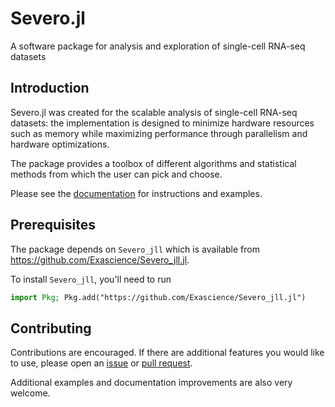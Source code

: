 # Severo.jl

A software package for analysis and exploration of single-cell RNA-seq datasets

## Introduction

Severo.jl was created for the scalable analysis of single-cell RNA-seq datasets: the implementation is designed
to minimize hardware resources such as memory while maximizing performance through parallelism and hardware optimizations.

The package provides a toolbox of different algorithms and statistical methods from which the user can pick and choose.

Please see the [documentation](https://exascience.github.io/Severo.jl/stable/) for instructions and examples.

## Prerequisites

The package depends on `Severo_jll` which is available from https://github.com/Exascience/Severo_jll.jl.

To install `Severo_jll`, you'll need to run
```julia
import Pkg; Pkg.add("https://github.com/Exascience/Severo_jll.jl")
```

## Contributing

Contributions are encouraged. If there are additional features you would like to use, please open an [issue](https://github.com/Exascience/Severo.jl/issues) or [pull request](https://github.com/Exascience/Severo.jl/pulls).

Additional examples and documentation improvements are also very welcome.

